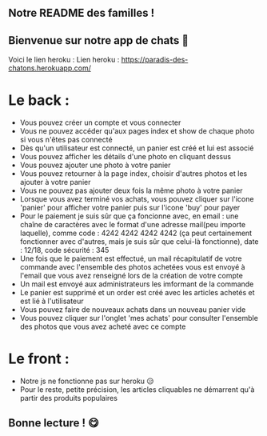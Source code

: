 ## Notre README des familles ! 

## Bienvenue sur notre app de chats :heartbeat:

Voici le lien heroku :
Lien heroku :  https://paradis-des-chatons.herokuapp.com/

# Le back :
* Vous pouvez créer un compte et vous connecter
* Vous ne pouvez accéder qu'aux pages index et show de chaque photo si vous n'êtes pas connecté
* Dès qu'un utilisateur est connecté, un panier est créé et lui est associé
* Vous pouvez afficher les détails d'une photo en cliquant dessus
* Vous pouvez ajouter une photo à votre panier
* Vous pouvez retourner à la page index, choisir d'autres photos et les ajouter à votre panier
* Vous ne pouvez pas ajouter deux fois la même photo à votre panier
* Lorsque vous avez terminé vos achats, vous pouvez cliquer sur l'icone 'panier' pour afficher votre panier puis sur l'icone 'buy' pour payer
* Pour le paiement je suis sûr que ça foncionne avec, en email : une chaîne de caractères avec le format d'une adresse mail(peu importe laquelle), comme code : 4242 4242 4242 4242 (ça peut certainement fonctionner avec d'autres, mais je suis sûr que celui-là fonctionne), date : 12/18, code sécurité : 345
* Une fois que le paiement est effectué, un mail récapitulatif de votre commande avec l'ensemble des photos achetées vous est envoyé à l'email que vous avez renseigné lors de la création de votre compte
* Un mail est envoyé aux administrateurs les imformant de la commande
* Le panier est supprimé et un order est créé avec les articles achetés et est lié à l'utilisateur
* Vous pouvez faire de nouveaux achats dans un nouveau panier vide
* Vous pouvez cliquer sur l'onglet 'mes achats' pour consulter l'ensemble des photos que vous avez acheté avec ce compte

# Le front : 
* Notre js ne fonctionne pas sur heroku :disappointed_relieved:
* Pour le reste, petite précision, les articles cliquables ne démarrent qu'à partir des produits populaires

## Bonne lecture ! :yum:
